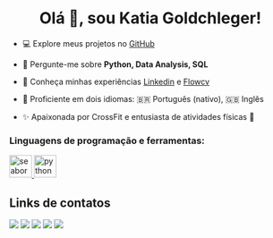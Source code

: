 <h1 align="center"> Olá 👋, sou Katia Goldchleger!</h1>

- 💻 Explore meus projetos no [GitHub](https://github.com/Gui-Sitton?tab=repositories)

- 💬 Pergunte-me sobre **Python, Data Analysis, SQL**

- 📄 Conheça minhas experiências [Linkedin](www.linkedin.com/in/guilhermesitton) e [Flowcv](https://flowcv.me/katiagoldchleger)

- 🌱 Proficiente em dois idiomas: 🇧🇷 Português (nativo), 🇬🇧 Inglês

- ✨ Apaixonada por CrossFit e entusiasta de atividades físicas 💪

<h3 align="left">Linguagens de programação e ferramentas:</h3>
<p align="left">  </a>
<a href="https://seaborn.pydata.org/" target="_blank" rel="noreferrer"> <img src="https://seaborn.pydata.org/_images/logo-mark-lightbg.svg" alt="seaborn" width="40" height="40"/> </a> 
<a href="https://python-graph-gallery.com/" target="_blank" rel="noreferrer"> <img src="" alt="python graph gallery" width="40" height="40"/> </a> </p>

<h2>Links de contatos</h2>
<div style=>
<a href="https://www.linkedin.com/in/katia-goldchleger-93b724232/"><img  src="https://img.shields.io/badge/LinkedIn-0077B5?style=for-the-badge&logo=linkedin&logoColor=white"></a>
<a href="https://discord.com/users/704786080230146129"><img  src="https://img.shields.io/badge/Discord-7289DA?style=for-the-badge&logo=discord&logoColor=white"></a>
<a href="https://github.com/kahgold"><img  src="https://img.shields.io/badge/GitHub-100000?style=for-the-badge&logo=github&logoColor=white"></a>
<a href="https://www.instagram.com/kahgold/"><img  src="https://img.shields.io/badge/Instagram-E4405F?style=for-the-badge&logo=instagram&logoColor=white"></a> 
<a href="kahgoldchleger0897@gmail.com"><img  src="https://img.shields.io/badge/Gmail-D14836?style=for-the-badge&logo=gmail&logoColor=white"></a> 
</div>
